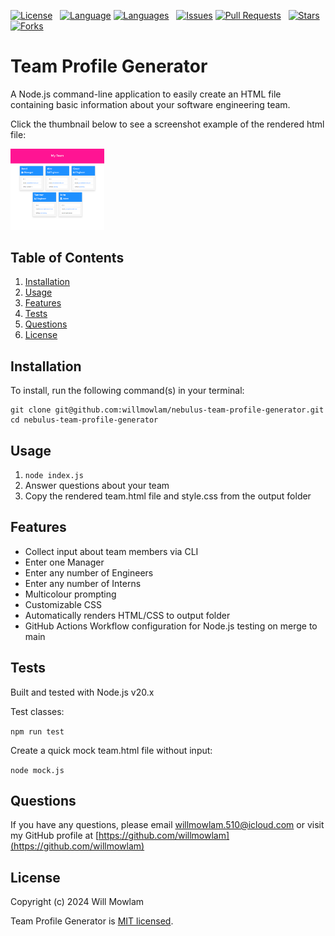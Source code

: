 [![License](https://img.shields.io/github/license/willmowlam/nebulus-team-profile-generator?style=flat-square)](https://github.com/willmowlam/nebulus-team-profile-generator/blob/main/LICENSE) &nbsp;
[![Language](https://img.shields.io/github/languages/top/willmowlam/nebulus-team-profile-generator?style=flat-square)](https://github.com/willmowlam/nebulus-team-profile-generator) [![Languages](https://img.shields.io/github/languages/count/willmowlam/nebulus-team-profile-generator?style=flat-square)](https://github.com/willmowlam/nebulus-team-profile-generator) &nbsp;
[![Issues](https://img.shields.io/github/issues/willmowlam/nebulus-team-profile-generator.svg?style=flat-square)](https://github.com/willmowlam/nebulus-team-profile-generator/issues) [![Pull Requests](https://img.shields.io/github/issues-pr/willmowlam/nebulus-team-profile-generator.svg?style=flat-square)](https://github.com/willmowlam/nebulus-team-profile-generator/pulls) &nbsp;
[![Stars](https://img.shields.io/github/stars/willmowlam/nebulus-team-profile-generator.svg?style=social&label=Stars)](https://github.com/willmowlam/nebulus-team-profile-generator) [![Forks](https://img.shields.io/github/forks/willmowlam/nebulus-team-profile-generator.svg?style=social&label=Forks)](https://github.com/willmowlam/nebulus-team-profile-generator)

# Team Profile Generator

A Node.js command-line application to easily create an HTML file containing basic information about your software engineering team.

Click the thumbnail below to see a screenshot example of the rendered html file:

<a href="./assets/images/screenshot.png" alt="Screenshot"><img src="./assets/images/screenshot.png" alt="Screenshot" width="150" height="auto"></a>

## Table of Contents
1. [Installation](#installation)
2. [Usage](#usage)
3. [Features](#features)
4. [Tests](#tests)
5. [Questions](#questions)
6. [License](#license)

## Installation

To install, run the following command(s) in your terminal:

```
git clone git@github.com:willmowlam/nebulus-team-profile-generator.git
cd nebulus-team-profile-generator
```

## Usage

1. ```node index.js```
2. Answer questions about your team
3. Copy the rendered team.html file and style.css from the output folder

## Features

- Collect input about team members via CLI
- Enter one Manager
- Enter any number of Engineers
- Enter any number of Interns
- Multicolour prompting
- Customizable CSS
- Automatically renders HTML/CSS to output folder
- GitHub Actions Workflow configuration for Node.js testing on merge to main

## Tests

Built and tested with Node.js v20.x

Test classes:

```npm run test```

Create a quick mock team.html file without input:

```node mock.js```

## Questions

If you have any questions, please email [willmowlam.510@icloud.com](mailto:willmowlam.510@icloud.com) or visit my GitHub profile at [https://github.com/willmowlam](https://github.com/willmowlam)

## License

Copyright (c) 2024 Will Mowlam

Team Profile Generator is [MIT licensed](./LICENSE).

